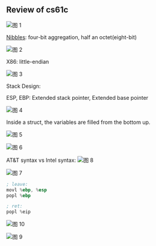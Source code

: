 ## Review of cs61c

![图 1](https://s2.loli.net/2022/10/15/Ehb4Ajx6eRrFZcP.png)  

[Nibbles](https://en.wikipedia.org/wiki/Nibble): four-bit aggregation, half an octet(eight-bit)

![图 2](https://s2.loli.net/2022/10/15/mjbMI2hfUd6xPlO.png)  


X86: little-endian

![图 3](https://s2.loli.net/2022/10/15/GRZIWoF2KmJ6nqX.png)  


Stack Design:

ESP, EBP: Extended stack pointer, Extended base pointer


![图 4](https://s2.loli.net/2022/10/15/GzjDty7Z6hQWeid.png)  

Inside a struct, the variables are filled from the bottom up.

![图 5](https://s2.loli.net/2022/10/15/nNSiwzgmoCspfyE.png)  


![图 6](https://s2.loli.net/2022/10/15/j7Jz1WXxRkFtuSe.png)  

AT&T syntax vs Intel syntax:
![图 8](https://s2.loli.net/2022/10/15/2vU3CkZAqF6dzNy.png)  


![图 7](https://s2.loli.net/2022/10/15/O1xW5lcSHEGjLZb.png)  

```asm
; leave:
movl %ebp, %esp
popl %ebp

; ret:
popl %eip
```

![图 10](https://s2.loli.net/2022/10/15/XeFc2ZLwxVnsWgy.png)  

![图 9](https://s2.loli.net/2022/10/15/bLY12U5VWzItAic.png)  
